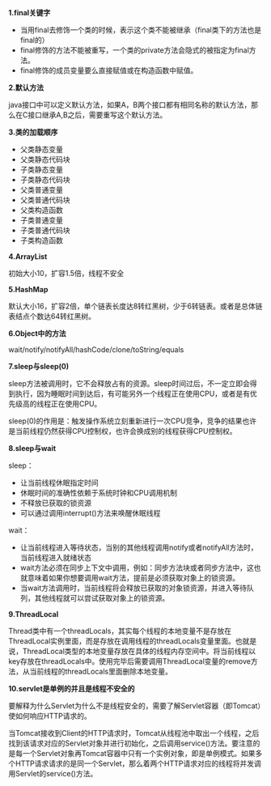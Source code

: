 **1.final关键字**

- 当用final去修饰一个类的时候，表示这个类不能被继承（final类下的方法也是final的）
- final修饰的方法不能被重写，一个类的private方法会隐式的被指定为final方法。
- final修饰的成员变量要么直接赋值或在构造函数中赋值。

**2.默认方法**

java接口中可以定义默认方法，如果A，B两个接口都有相同名称的默认方法，那么在C接口继承A,B之后，需要重写这个默认方法。

**3.类的加载顺序**

- 父类静态变量
- 父类静态代码块
- 子类静态变量
- 子类静态代码块
- 父类普通变量
- 父类普通代码块
- 父类构造函数
- 子类普通变量
- 子类普通代码块
- 子类构造函数

**4.ArrayList**

初始大小10，扩容1.5倍，线程不安全

**5.HashMap**

默认大小16，扩容2倍，单个链表长度达8转红黑树，少于6转链表。或者是总体链表结点个数达64转红黑树。

**6.Object中的方法**

wait/notify/notifyAll/hashCode/clone/toString/equals

**7.sleep与sleep(0)**

sleep方法被调用时，它不会释放占有的资源。sleep时间过后，不一定立即会得到执行，因为睡眠时间到达后，有可能另外一个线程正在使用CPU，或者是有优先级高的线程正在使用CPU。

sleep(0)的作用是：触发操作系统立刻重新进行一次CPU竞争，竞争的结果也许是当前线程仍然获得CPU控制权，也许会换成别的线程获得CPU控制权。

**8.sleep与wait**

sleep：

- 让当前线程休眠指定时间
- 休眠时间的准确性依赖于系统时钟和CPU调用机制
- 不释放已获取的锁资源
- 可以通过调用interrupt()方法来唤醒休眠线程

wait：

- 让当前线程进入等待状态，当别的其他线程调用notify或者notifyAll方法时，当前线程进入就绪状态
- wait方法必须在同步上下文中调用，例如：同步方法块或者同步方法中，这也就意味着如果你想要调用wait方法，提前是必须获取对象上的锁资源。
- 当wait方法调用时，当前线程将会释放已获取的对象锁资源，并进入等待队列，其他线程就可以尝试获取对象上的锁资源。

**9.ThreadLocal**

Thread类中有一个threadLocals，其实每个线程的本地变量不是存放在ThreadLocal实例里面，而是存放在调用线程的threadLocals变量里面。也就是说，ThreadLocal类型的本地变量存放在具体的线程内存空间中。将当前线程以key存放在threadLocals中。使用完毕后需要调用ThreadLocal变量的remove方法，从当前线程的threadLocals里面删除本地变量。

**10.servlet是单例的并且是线程不安全的**

要解释为什么Servlet为什么不是线程安全的，需要了解Servlet容器（即Tomcat）使如何响应HTTP请求的。

当Tomcat接收到Client的HTTP请求时，Tomcat从线程池中取出一个线程，之后找到该请求对应的Servlet对象并进行初始化，之后调用service()方法。要注意的是每一个Servlet对象再Tomcat容器中只有一个实例对象，即是单例模式。如果多个HTTP请求请求的是同一个Servlet，那么着两个HTTP请求对应的线程将并发调用Servlet的service()方法。

